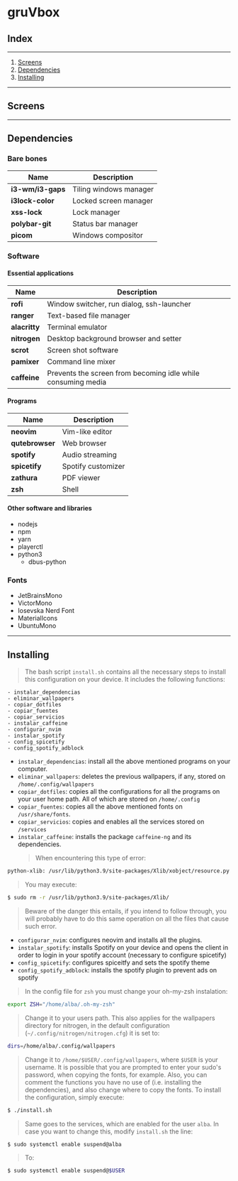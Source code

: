 # gruVbox

## Index

---

1. [Screens](#screens)
2. [Dependencies](#dependencies)
3. [Installing](#installing)

---

## Screens

---

## Dependencies

### Bare bones

| Name              | Description            |
| ----------------- | ---------------------- |
| **i3-wm/i3-gaps** | Tiling windows manager |
| **i3lock-color**  | Locked screen manager  |
| **xss-lock**      | Lock manager           |
| **polybar-git**   | Status bar manager     |
| **picom**         | Windows compositor     |

### Software

#### Essential applications

| Name          | Description                                                  |
| ------------- | ------------------------------------------------------------ |
| **rofi**      | Window switcher, run dialog, ssh-launcher                    |
| **ranger**    | Text-based file manager                                      |
| **alacritty** | Terminal emulator                                            |
| **nitrogen**  | Desktop background browser and setter                        |
| **scrot**     | Screen shot software                                         |
| **pamixer**   | Command line mixer                                           |
| **caffeine**  | Prevents the screen from becoming idle while consuming media |

#### Programs

| Name            | Description        |
| --------------- | ------------------ |
| **neovim**      | Vim-like editor    |
| **qutebrowser** | Web browser        |
| **spotify**     | Audio streaming    |
| **spicetify**   | Spotify customizer |
| **zathura**     | PDF viewer         |
| **zsh**         | Shell              |

#### Other software and libraries

- nodejs
- npm
- yarn
- playerctl
- python3
  - dbus-python

### Fonts

- JetBrainsMono
- VictorMono
- Iosevska Nerd Font
- MaterialIcons
- UbuntuMono

---

## Installing

> The bash script `install.sh` contains all the necessary steps to install this configuration on your device. It includes the following functions:

```
- instalar_dependencias
- eliminar_wallpapers
- copiar_dotfiles
- copiar_fuentes
- copiar_servicios
- instalar_caffeine
- configurar_nvim
- instalar_spotify
- config_spicetify
- config_spotify_adblock
```

- `instalar_dependencias`: install all the above mentioned programs on your computer.
- `eliminar_wallpapers`: deletes the previous wallpapers, if any, stored on `/home/.config/wallpapers`
- `copiar_dotfiles`: copies all the configurations for all the programs on your user home path. All of which are stored on `/home/.config`
- `copiar_fuentes`: copies all the above mentioned fonts on `/usr/share/fonts`.
- `copiar_servicios`: copies and enables all the services stored on `/services`
- `instalar_caffeine`: installs the package `caffeine-ng` and its dependencies.
  > When encountering this type of error:

```bash
python-xlib: /usr/lib/python3.9/site-packages/Xlib/xobject/resource.py
```

> You may execute:

```bash
$ sudo rm -r /usr/lib/python3.9/site-packages/Xlib/
```

> Beware of the danger this entails, if you intend to follow through, you will probably have to do this same operation on all the files that cause such error.

- `configurar_nvim`: configures neovim and installs all the plugins.
- `instalar_spotify`: installs Spotify on your device and opens the client in order to login in your spotify account (necessary to configure spicetify)
- `config_spicetify`: configures spiceitfy and sets the spotify theme
- `config_spotify_adblock`: installs the spotify plugin to prevent ads on spotify

> In the config file for `zsh` you must change your oh-my-zsh instalation:

```bash
export ZSH="/home/alba/.oh-my-zsh"
```

> Change it to your users path. This also applies for the wallpapers directory for nitrogen, in the default configuration (`~/.config/nitrogen/nitrogen.cfg`) it is set to:

```bash
dirs=/home/alba/.config/wallpapers
```

> Change it to `/home/$USER/.config/wallpapers`, where `$USER` is your username.
> It is possible that you are prompted to enter your sudo's password, when copying the fonts, for example.
> Also, you can comment the functions you have no use of (i.e. installing the dependencies), and also change where to copy the fonts.
> To install the configuration, simply execute:

```bash
$ ./install.sh
```

> Same goes to the services, which are enabled for the user `alba`. In case you want to change this, modify `install.sh` the line:

```bash
$ sudo systemctl enable suspend@alba
```

> To:

```bash
$ sudo systemctl enable suspend@$USER
```
